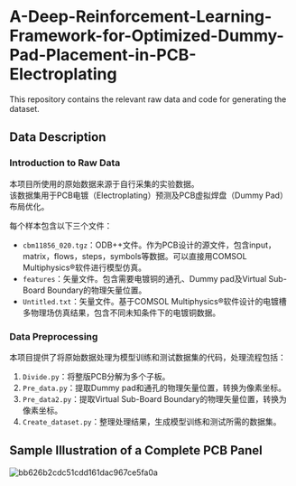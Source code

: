 # A-Deep-Reinforcement-Learning-Framework-for-Optimized-Dummy-Pad-Placement-in-PCB-Electroplating

This repository contains the relevant raw data and code for generating the dataset.

## Data Description

### Introduction to Raw Data

本项目所使用的原始数据来源于自行采集的实验数据。  
该数据集用于PCB电镀（Electroplating）预测及PCB虚拟焊盘（Dummy Pad）布局优化。

每个样本包含以下三个文件：  
- `cbm11856_020.tgz`：ODB++文件。作为PCB设计的源文件，包含input，matrix，flows，steps，symbols等数据。可以直接用COMSOL Multiphysics®软件进行模型仿真。
- `features`：矢量文件。包含需要电镀铜的通孔、Dummy pad及Virtual Sub-Board Boundary的物理矢量位置。  
- `Untitled.txt`：矢量文件。基于COMSOL Multiphysics®软件设计的电镀槽多物理场仿真结果，包含不同未知条件下的电镀铜数据。  

### Data Preprocessing

本项目提供了将原始数据处理为模型训练和测试数据集的代码，处理流程包括：  
1. `Divide.py`：将整版PCB分解为多个子板。  
2. `Pre_data.py`：提取Dummy pad和通孔的物理矢量位置，转换为像素坐标。  
3. `Pre_data2.py`：提取Virtual Sub-Board Boundary的物理矢量位置，转换为像素坐标。  
4. `Create_dataset.py`：整理处理结果，生成模型训练和测试所需的数据集。  

## Sample Illustration of a Complete PCB Panel
![bb626b2cdc51cdd161dac967ce5fa0a](https://github.com/user-attachments/assets/44b24963-9b60-45c8-ad30-e0b5d387effb)

